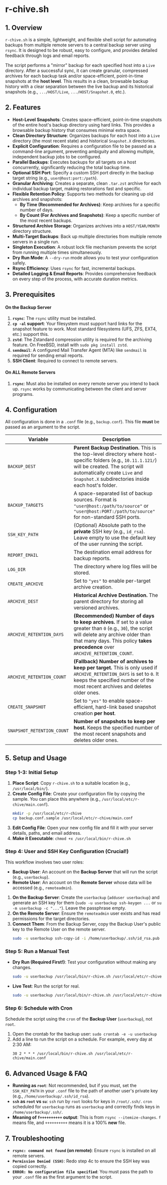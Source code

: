 # r-chive.sh

## 1. Overview

`r-chive.sh` is a simple, lightweight, and flexible shell script for automating backups from multiple remote servers to a central backup server using `rsync`. It is designed to be robust, easy to configure, and provides detailed feedback through logs and email reports.

The script performs a "mirror" backup for each specified host into a `Live` directory. After a successful sync, it can create granular, compressed archives for each backup task and/or space-efficient, point-in-time snapshots at the **host level**. This results in a clean, browsable backup history with a clear separation between the live backup and its historical snapshots (e.g., `.../HOST/Live`, `.../HOST/Snapshot.0`, etc.).

## 2. Features

- **Host-Level Snapshots**: Creates space-efficient, point-in-time snapshots of the entire host's backup directory using hard links. This provides a browsable backup history that consumes minimal extra space.
- **Clean Directory Structure**: Organizes backups for each host into a `Live` directory (the most recent state) and historical `Snapshot.X` directories.
- **Explicit Configuration**: Requires a configuration file to be passed as a command-line argument, preventing ambiguity and allowing multiple, independent backup jobs to be configured.
- **Parallel Backups**: Executes backups for all targets on a host concurrently, significantly reducing the total backup time.
- **Optional SSH Port**: Specify a custom SSH port directly in the backup target string (e.g., `user@host:port:/path`).
- **Granular Archiving**: Creates a separate, clean `.tar.zst` archive for each individual backup target, making restorations fast and specific.
- **Flexible Retention Policy**: Supports two methods for cleaning up old archives and snapshots:
  - **By Time (Recommended for Archives)**: Keep archives for a specific number of days.
  - **By Count (For Archives and Snapshots)**: Keep a specific number of the most recent backups.
- **Structured Archive Storage**: Organizes archives into a `HOST/YEAR/MONTH` directory structure.
- **Multi-Target Backups**: Back up multiple directories from multiple remote servers in a single run.
- **Singleton Execution**: A robust lock file mechanism prevents the script from running multiple times simultaneously.
- **Dry Run Mode**: A `--dry-run` mode allows you to test your configuration safely.
- **Rsync Efficiency**: Uses `rsync` for fast, incremental backups.
- **Detailed Logging & Email Reports**: Provides comprehensive feedback on every step of the process, with accurate duration metrics.

## 3. Prerequisites

#### On the Backup Server

1.  **`rsync`**: The `rsync` utility must be installed.
2.  **`cp -al` support**: Your filesystem must support hard links for the snapshot feature to work. Most standard filesystems (UFS, ZFS, EXT4, etc.) support this.
3.  **`zstd`**: The Zstandard compression utility is required for the archiving feature. On FreeBSD, install with `sudo pkg install zstd`.
4.  **`sendmail`**: A configured Mail Transfer Agent (MTA) like `sendmail` is required for sending email reports.
5.  **SSH Client**: Required to connect to remote servers.

#### On ALL Remote Servers

1.  **`rsync`**: Must also be installed on every remote server you intend to back up. `rsync` works by communicating between the client and server programs.

## 4. Configuration

All configuration is done in a `.conf` file (e.g., `backup.conf`). This file **must** be passed as an argument to the script.

| Variable                      | Description                                                                                                                                                                                                                                                                                            |
| ----------------------------- | ---------------------------------------------------------------------------------------------------------------------------------------------------------------------------------------------------------------------------------------------------------------------------------------------------- |
| `BACKUP_DEST`                 | **Parent Backup Destination.** This is the top-level directory where host-specific folders (e.g., `10.11.1.121/`) will be created. The script will automatically create `Live` and `Snapshot.X` subdirectories inside each host's folder.                                                                  |
| `BACKUP_TARGETS`              | A space-separated list of backup sources. Format is `"user@host:/path/to/source"` or `"user@host:PORT:/path/to/source"` for non-standard SSH ports.                                                                                                                                                  |
| `SSH_KEY_PATH`                | (Optional) Absolute path to the **private** SSH key (e.g., `id_rsa`). Leave empty to use the default key of the user running the script.                                                                                                                                                              |
| `REPORT_EMAIL`                | The destination email address for backup reports.                                                                                                                                                                                                                                                   |
| `LOG_DIR`                     | The directory where log files will be stored.                                                                                                                                                                                                                                                             |
| `CREATE_ARCHIVE`              | Set to `"yes"` to enable per-target archive creation.                                                                                                                                                                                                                                     |
| `ARCHIVE_DEST`                | **Historical Archive Destination.** The parent directory for storing all versioned archives.                                                                                                                                                                                                                              |
| `ARCHIVE_RETENTION_DAYS`      | **(Recommended)** **Number of days to keep archives.** If set to a value greater than `0` (e.g., `30`), the script will delete any archive older than that many days. This policy **takes precedence** over `ARCHIVE_RETENTION_COUNT`.                                                                              |
| `ARCHIVE_RETENTION_COUNT`     | **(Fallback)** **Number of archives to keep per target.** This is only used if `ARCHIVE_RETENTION_DAYS` is set to `0`. It keeps the specified number of the most recent archives and deletes older ones.                                                                                                   |
| `CREATE_SNAPSHOT`             | Set to `"yes"` to enable space-efficient, hard-link based snapshot creation **per host**.                                                                                                                                                                                          |
| `SNAPSHOT_RETENTION_COUNT`    | **Number of snapshots to keep per host.** Keeps the specified number of the most recent snapshots and deletes older ones.                                                                                                   |

## 5. Setup and Usage

### Step 1-3: Initial Setup
1.  **Place Script**: Copy `r-chive.sh` to a suitable location (e.g., `/usr/local/bin/`).
2.  **Create Config File**: Create your configuration file by copying the sample. You can place this anywhere (e.g., `/usr/local/etc/r-chive/main.conf`).
    ```bash
    mkdir -p /usr/local/etc/r-chive
    cp backup.conf.sample /usr/local/etc/r-chive/main.conf
    ```
3.  **Edit Config File**: Open your new config file and fill it with your server details, paths, and email address.
4.  **Make it Executable**: `chmod +x /usr/local/bin/r-chive.sh`

### Step 4: User and SSH Key Configuration (Crucial!)
This workflow involves two user roles:
- **Backup User**: An account on the **Backup Server** that will run the script (e.g., `userbackup`).
- **Remote User**: An account on the **Remote Server** whose data will be accessed (e.g., `remoteadmin`).

1.  **On the Backup Server**: Create the `userbackup` (`adduser userbackup`) and generate an SSH key for them (`sudo -u userbackup ssh-keygen ...` or `su -m userbackup -c "..."`). Leave the passphrase empty.
2.  **On the Remote Server**: Ensure the `remoteadmin` user exists and has read permissions for the target directories.
3.  **Connect Them**: From the Backup Server, copy the Backup User's public key to the Remote User on the remote server.
    ```bash
    sudo -u userbackup ssh-copy-id -i /home/userbackup/.ssh/id_rsa.pub remoteadmin@server-remote.com
    ```

### Step 5: Run a Manual Test

-   **Dry Run (Required First!)**: Test your configuration without making any changes.
    ```bash
    sudo -u userbackup /usr/local/bin/r-chive.sh /usr/local/etc/r-chive/main.conf --dry-run
    ```
-   **Live Test**: Run the script for real.
    ```bash
    sudo -u userbackup /usr/local/bin/r-chive.sh /usr/local/etc/r-chive/main.conf
    ```

### Step 6: Schedule with Cron
Schedule the script using the `cron` of the **Backup User** (`userbackup`), not `root`.

1.  Open the crontab for the backup user: `sudo crontab -e -u userbackup`
2.  Add a line to run the script on a schedule. For example, every day at 2:30 AM:
    ```cron
    30 2 * * * /usr/local/bin/r-chive.sh /usr/local/etc/r-chive/main.conf
    ```

## 6. Advanced Usage & FAQ

- **Running as `root`**: Not recommended, but if you must, set the `SSH_KEY_PATH` in your `.conf` file to the path of another user's private key (e.g., `/home/userbackup/.ssh/id_rsa`).
- **`ssh` as `root` vs `su`**: `ssh` run by `root` looks for keys in `/root/.ssh/`. `cron` scheduled for `userbackup` runs as `userbackup` and correctly finds keys in `/home/userbackup/.ssh/`.
- **Meaning of `f++++++++++` output**: This is from `rsync --itemize-changes`. `f` means file, and `++++++++++` means it is a 100% **new** file.

## 7. Troubleshooting

- **`rsync: command not found` (on remote)**: Ensure `rsync` is installed on all remote servers.
- **`Permission Denied (SSH)`**: Redo step 4c to ensure the SSH key was copied correctly.
- **`ERROR: No configuration file specified`**: You must pass the path to your `.conf` file as the first argument to the script.
